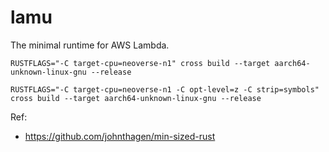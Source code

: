 # lamu

The minimal runtime for AWS Lambda.

```console
RUSTFLAGS="-C target-cpu=neoverse-n1" cross build --target aarch64-unknown-linux-gnu --release
```

```
RUSTFLAGS="-C target-cpu=neoverse-n1 -C opt-level=z -C strip=symbols" cross build --target aarch64-unknown-linux-gnu --release
```

Ref:
- https://github.com/johnthagen/min-sized-rust
